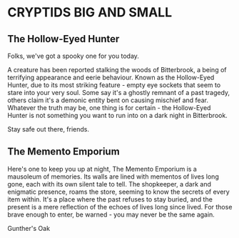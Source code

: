 # CRYPTIDS BIG AND SMALL

## The Hollow-Eyed Hunter
Folks, we've got a spooky one for you today. 

A creature has been reported stalking the woods of Bitterbrook, a being of terrifying appearance and eerie behaviour. Known as the Hollow-Eyed Hunter, due to its most striking feature - empty eye sockets that seem to stare into your very soul. Some say it's a ghostly remnant of a past tragedy, others claim it's a demonic entity bent on causing mischief and fear. Whatever the truth may be, one thing is for certain - the Hollow-Eyed Hunter is not something you want to run into on a dark night in Bitterbrook. 

Stay safe out there, friends.

## The Memento Emporium

Here's one to keep you up at night,
The Memento Emporium is a mausoleum of memories. Its walls are lined with mementos of lives long gone, each with its own silent tale to tell. The shopkeeper, a dark and enigmatic presence, roams the store, seeming to know the secrets of every item within. It's a place where the past refuses to stay buried, and the present is a mere reflection of the echoes of lives long since lived. For those brave enough to enter, be warned - you may never be the same again.

Gunther's Oak


